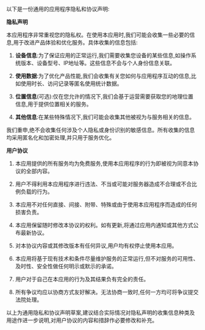 以下是一份通用的应用程序隐私和协议声明:

**隐私声明**

本应用程序非常重视您的隐私权。在使用本应用时,我们可能会收集一些必要的信息,用于改进产品体验和优化服务。具体收集的信息包括:

1. **设备信息**:为了保证应用的正常运行,我们需要收集您设备的某些信息,如操作系统版本、设备型号、IP地址等。这些信息不会与个人身份信息关联。

2. **使用数据**:为了优化产品性能,我们会收集有关您如何与应用程序互动的信息,比如使用时长、访问记录等匿名使用统计数据。

3. **位置信息**(可选):仅在您允许的情况下,我们会基于运营需要获取您的地理位置信息,用于提供位置相关的服务。

4. **其他信息**:在某些特殊情况下,我们可能会收集其他被视为与服务相关的信息。

我们重申,绝不会收集任何涉及个人隐私或身份识别的敏感信息。所有收集的信息均采用匿名化和加密处理,并只用于服务优化。

**用户协议**

1. 本应用提供的所有服务均为免费服务,使用本应用程序的行为即被视为同意本协议的全部内容。

2. 用户不得利用本应用程序进行违法、不当或可能对服务器造成不合理或不合比例负载的行为。

3. 本应用不对任何直接、间接、附带、特殊或由于使用本应用程序而造成的任何损害负责。

4. 本应用保留随时修改本协议的权利。如有更新,将通过应用内通知或其他方式公布最新协议。

5. 对本协议内容或其修改版本有任何异议,用户均有权停止使用本应用。

6. 本应用将基于现有技术和条件尽量维护服务的正常运行,但不对服务的可用性、及时性、安全性做任何明示或默示的承诺。

7. 用户对于自己在本应用的行为及其结果负有完全的责任。

8. 所有争议均应以协商方式友好解决。无法协商一致时,任何一方均可将争议提交法院处理。

以上为通用隐私和协议声明草案,建议结合实际情况对隐私声明的收集信息种类及用途作进一步说明,对用户协议的内容和措辞作必要修改和补充。
